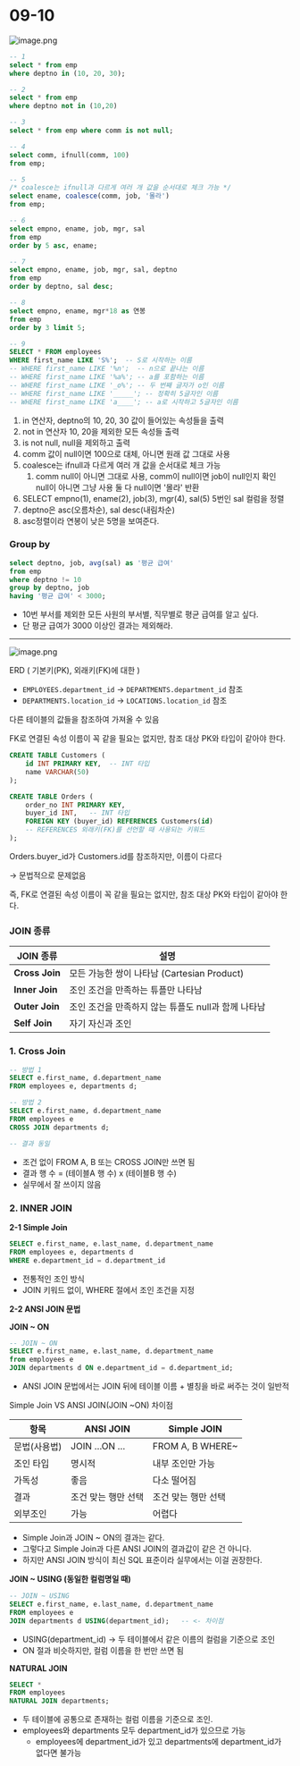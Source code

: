 # 09-10

![image.png](image/0910_DB테이블_구조.png)

```sql
-- 1
select * from emp
where deptno in (10, 20, 30);

-- 2
select * from emp
where deptno not in (10,20)

-- 3
select * from emp where comm is not null;

-- 4
select comm, ifnull(comm, 100)
from emp;

-- 5
/* coalesce는 ifnull과 다르게 여러 개 값을 순서대로 체크 가능 */
select ename, coalesce(comm, job, '몰라') 
from emp;

-- 6
select empno, ename, job, mgr, sal
from emp
order by 5 asc, ename; 

-- 7
select empno, ename, job, mgr, sal, deptno
from emp
order by deptno, sal desc;

-- 8
select empno, ename, mgr*18 as 연봉
from emp
order by 3 limit 5;

-- 9
SELECT * FROM employees 
WHERE first_name LIKE 'S%';  -- S로 시작하는 이름
-- WHERE first_name LIKE '%n';  -- n으로 끝나는 이름
-- WHERE first_name LIKE '%a%'; -- a를 포함하는 이름
-- WHERE first_name LIKE '_o%'; -- 두 번째 글자가 o인 이름
-- WHERE first_name LIKE '_____'; -- 정확히 5글자인 이름
-- WHERE first_name LIKE 'a____'; -- a로 시작하고 5글자인 이름
```

1. in 연산자, deptno의 10, 20, 30 값이 들어있는 속성들을 출력
2. not in 연산자 10, 20을 제외한 모든 속성들 출력
3. is not null, null을 제외하고 출력
4. comm 값이 null이면 100으로 대체, 아니면 원래 값 그대로 사용
5. coalesce는 ifnull과 다르게 여러 개 값을 순서대로 체크 가능 
    1. comm null이 아니면 그대로 사용, comm이 null이면 job이 null인지 확인 null이 아니면 그냥 사용 둘 다 null이면 '몰라' 반환
6. SELECT empno(1), ename(2), job(3), mgr(4), sal(5) 5번인 sal 컬럼을 정렬
7. deptno은 asc(오름차순), sal desc(내림차순)
8.  asc정렬이라 연봉이 낮은 5명을 보여준다.

### Group by

```sql
select deptno, job, avg(sal) as '평균 급여'
from emp
where deptno != 10
group by deptno, job
having '평균 급여' < 3000;
```

- 10번 부서를 제외한 모든 사원의 부서별, 직무별로 평균 급여를 알고 싶다.
- 단 평균 급여가 3000 이상인 결과는 제외해라.

---

![image.png](image/0910_ERD.png)

ERD ( 기본키(PK), 외래키(FK)에 대한 )

- `EMPLOYEES.department_id` → `DEPARTMENTS.department_id` 참조
- `DEPARTMENTS.location_id` → `LOCATIONS.location_id` 참조

다른 테이블의 값들을 참조하여 가져올 수 있음

FK로 연결된 속성 이름이 꼭 같을 필요는 없지만, 참조 대상 PK와 타입이 같아야 한다.

```sql
CREATE TABLE Customers (
    id INT PRIMARY KEY,  -- INT 타입
    name VARCHAR(50)
);

CREATE TABLE Orders (
    order_no INT PRIMARY KEY,
    buyer_id INT,   -- INT 타입
    FOREIGN KEY (buyer_id) REFERENCES Customers(id)
    -- REFERENCES 외래키(FK)를 선언할 때 사용되는 키워드
);
```

Orders.buyer_id가 Customers.id를 참조하지만, 이름이 다르다

→ 문법적으로 문제없음

즉, FK로 연결된 속성 이름이 꼭 같을 필요는 없지만, 참조 대상 PK와 타입이 같아야 한다.

### JOIN 종류

| **JOIN 종류** | **설명** |
| --- | --- |
| **Cross Join** | 모든 가능한 쌍이 나타남 (Cartesian Product) |
| **Inner Join** | 조인 조건을 만족하는 튜플만 나타남 |
| **Outer Join** | 조인 조건을 만족하지 않는 튜플도 null과 함께 나타남 |
| **Self Join** | 자기 자신과 조인 |

### 1. Cross Join

```sql
-- 방법 1
SELECT e.first_name, d.department_name
FROM employees e, departments d;

-- 방법 2
SELECT e.first_name, d.department_name
FROM employees e
CROSS JOIN departments d;

-- 결과 동일
```

- 조건 없이 FROM A, B  또는 CROSS JOIN만 쓰면 됨
- 결과 행 수 = (테이블A 행 수) x (테이블B 행 수)
- 실무에서 잘 쓰이지 않음

### 2. INNER JOIN

**2-1 Simple Join**

```sql
SELECT e.first_name, e.last_name, d.department_name
FROM employees e, departments d
WHERE e.department_id = d.department_id
```

- 전통적인 조인 방식
- JOIN 키워드 없이, WHERE 절에서 조인 조건을 지정

**2-2 ANSI JOIN 문법** 

**JOIN ~ ON**

```sql
-- JOIN ~ ON
SELECT e.first_name, e.last_name, d.department_name
from employees e
JOIN departments d ON e.department_id = d.department_id;
```

- ANSI JOIN 문법에서는 JOIN 뒤에 테이블 이름 + 별칭을 바로 써주는 것이 일반적

Simple Join VS ANSI JOIN(JOIN ~ON) 차이점

| 항목 | ANSI JOIN  | Simple JOIN |
| --- | --- | --- |
| 문법(사용법) | JOIN …ON … | FROM A, B WHERE~ |
| 조인 타입 | 명시적 | 내부 조인만 가능 |
| 가독성 | 좋음  | 다소 떨어짐 |
| 결과 | 조건 맞는 행만 선택 | 조건 맞는 행만 선택 |
| 외부조인 | 가능 | 어렵다 |
- Simple Join과 JOIN ~ ON의 결과는 같다.
- 그렇다고 Simple Join과 다른 ANSI JOIN의 결과값이 같은 건 아니다.
- 하지만 ANSI JOIN 방식이 최신 SQL 표준이라 실무에서는 이걸 권장한다.

**JOIN ~ USING (동일한 컬럼명일 때)**

```sql
-- JOIN ~ USING
SELECT e.first_name, e.last_name, d.department_name
FROM employees e
JOIN departments d USING(department_id);   -- <- 차이점
```

- USING(department_id) → 두 테이블에서 같은 이름의 컬럼을 기준으로 조인
- ON 절과 비슷하지만, 컬럼 이름을 한 번만 쓰면 됨

**NATURAL JOIN**

```sql
SELECT *
FROM employees
NATURAL JOIN departments;
```

- 두 테이블에 공통으로 존재하는 컬럼 이름을 기준으로 조인.
- employees와 departments 모두 department_id가 있으므로 가능
    - employees에 department_id가 있고 departments에 department_id가 없다면 불가능